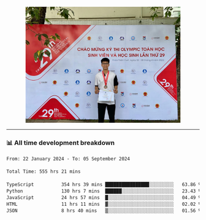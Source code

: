 <p align="center"><img src="asset/header.jpg" width="80%"/></p>

---
<!-- 
<details>
  <summary>📃 My Resume</summary>

### Education

- 📖 **Information Technology**\
📆 10/2021 - present\
📍 **Thang Long University** - Hoang Mai, Hanoi, Vietnam -->

<!-- ### Experience
- 👨‍💻 **Full Stack Web Intern**\
📆 09/2022 - 12/2023\
📍 **TECH 5S** -  Luu Huu Phuong, Phuong My Dinh I, Nam Tu Liem, Hanoi.


- 👨‍💻 **Full Stack Web Fresher**\
📆 1/2022 - 05/2023\
📍 **TECH 5S** -  Luu Huu Phuong, Phuong My Dinh I, Nam Tu Liem, Hanoi.

- 👨‍💻 **Frontend Web Fresher**\
📆 11/2023 - present\
📍 **White Neuron** -  Mau Luong, Ha Dong, Hanoi, Vietnam
</details> -->

### 📊 All time development breakdown

<!--START_SECTION:waka-->

```txt
From: 22 January 2024 - To: 05 September 2024

Total Time: 555 hrs 21 mins

TypeScript          354 hrs 39 mins ████████████████░░░░░░░░░   63.86 %
Python              130 hrs 7 mins  ██████░░░░░░░░░░░░░░░░░░░   23.43 %
JavaScript          24 hrs 57 mins  █░░░░░░░░░░░░░░░░░░░░░░░░   04.49 %
HTML                11 hrs 11 mins  ▓░░░░░░░░░░░░░░░░░░░░░░░░   02.02 %
JSON                8 hrs 40 mins   ▒░░░░░░░░░░░░░░░░░░░░░░░░   01.56 %
```

<!--END_SECTION:waka-->
